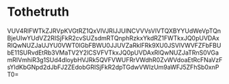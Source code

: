 # Tothetruth
VUV4RlFWTkZJRVpKVGtRZ1QxVlVJRlJJUlNCVVVsVlVTQXBYYUdWeVpTQnBjeUIwYUdVZ2RISjFkR2cvSUZsdmRTQnphRzkxYkdRZ1FWTkxJQ0pUVDAxRlQwNUZJaUJYU0VWT0lGbFBWU0JJUVZaRklFRk9XU0JSVlVWVFZFbFBUbE11SURvdEtRb3VMaTV2Y2lCSVFVTkxJQ0pUVDAxRlQwNUZJaTRnS0VGamRIVmhiR3g1SUd4dloybHVJRk5QVFVWUFRrVWdhR0ZvWVdoaEtRcFNaVzFsYldKbGNpd2dJbFJ2ZEdobGRISjFkR2dpTGdwVWIzUm9aWFJ5ZFhSb0xnPT0=
